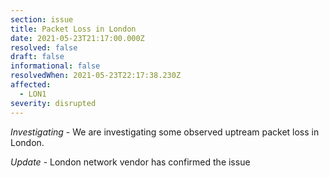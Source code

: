 ```yaml
---
section: issue
title: Packet Loss in London
date: 2021-05-23T21:17:00.000Z
resolved: false
draft: false
informational: false
resolvedWhen: 2021-05-23T22:17:38.230Z
affected:
  - LON1
severity: disrupted
---
```

*Investigating* - We are investigating some observed uptream packet loss in London.

*Update* - London network vendor has confirmed the issue